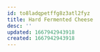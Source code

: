 ```yaml
---
id: to8ladqpetffg8z3atl2fyz
title: Hard Fermented Cheese
desc: ''
updated: 1667942943918
created: 1667942943918
---
```

